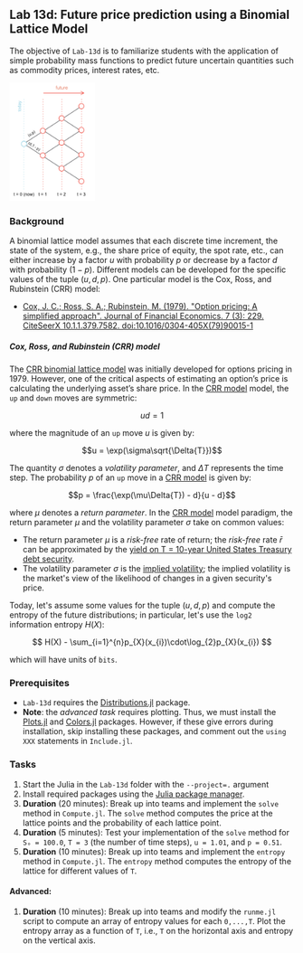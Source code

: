 ## Lab 13d: Future price prediction using a Binomial Lattice Model
The objective of `Lab-13d` is to familiarize students with the application of simple probability mass functions to predict future uncertain quantities such as commodity prices, interest rates, etc. 

<img src="./figs/Fig-Binomial-Lattice-Schematic.png" style="margin:auto; width:30%"/>

### Background
A binomial lattice model assumes that each discrete time increment, the state of the system, e.g., the share price of equity, the spot rate, etc., can either increase by a factor $u$ with probability $p$ or decrease by a factor $d$ with probability $(1-p)$. Different models can be developed for the specific values of the tuple $(u,d,p)$. One particular model is the Cox, Ross, and Rubinstein (CRR) model:

* [Cox, J. C.; Ross, S. A.; Rubinstein, M. (1979). "Option pricing: A simplified approach". Journal of Financial Economics. 7 (3): 229. CiteSeerX 10.1.1.379.7582. doi:10.1016/0304-405X(79)90015-1](https://www.sciencedirect.com/science/article/pii/0304405X79900151?via%3Dihub)

##### Cox, Ross, and Rubinstein (CRR) model
The [CRR binomial lattice model](https://en.wikipedia.org/wiki/Binomial_options_pricing_model) was initially developed for options pricing in 1979. However, one of the critical aspects of estimating an option’s price is calculating the underlying asset’s share price. In the [CRR model](https://en.wikipedia.org/wiki/Binomial_options_pricing_model) model, the `up` and `down` moves are symmetric:

$$ud = 1$$

where the magnitude of an `up` move $u$ is given by:

$$u = \exp(\sigma\sqrt{\Delta{T}})$$

The quantity $\sigma$ denotes a _volatility parameter_, and $\Delta{T}$ represents the time step. The probability $p$ of an `up` move in a [CRR model](https://en.wikipedia.org/wiki/Binomial_options_pricing_model) is given by:

$$p = \frac{\exp(\mu\Delta{T}) - d}{u - d}$$

where $\mu$ denotes a _return parameter_. In the [CRR model](https://en.wikipedia.org/wiki/Binomial_options_pricing_model) model paradigm, the return parameter $\mu$ and the volatility parameter $\sigma$ take on common values:
* The return parameter $\mu$ is a _risk-free_ rate of return; the _risk-free_ rate $\bar{r}$ can be approximated by the [yield on T = 10-year United States Treasury debt security](https://ycharts.com/indicators/10_year_treasury_rate). 
* The volatility parameter $\sigma$ is the [implied volatility](https://www.investopedia.com/terms/i/iv.asp); the implied volatility is the market's view of the likelihood of changes in a given security's price.

Today, let's assume some values for the tuple $(u,d,p)$ and compute the entropy of the future distributions; in particular, let's use the `log2` information entropy $H(X)$:

$$
H(X) - \sum_{i=1}^{n}p_{X}(x_{i})\cdot\log_{2}p_{X}(x_{i})
$$

which will have units of `bits`.

### Prerequisites
* `Lab-13d` requires the [Distributions.jl](https://github.com/JuliaStats/Distributions.jl) package.
* __Note__: the _advanced task_ requires plotting. Thus, we must install the [Plots.jl](https://docs.juliaplots.org/stable/) and [Colors.jl](https://github.com/JuliaGraphics/Colors.jl) packages. However, if these give errors during installation, skip installing these packages, and comment out the `using XXX` statements in `Include.jl`.

### Tasks
1. Start the Julia in the `Lab-13d` folder with the `--project=.` argument
1. Install required packages using the [Julia package manager](https://docs.julialang.org/en/v1/stdlib/Pkg/).
1. __Duration__ (20 minutes): Break up into teams and implement the `solve` method in `Compute.jl`. The `solve` method computes the price at the lattice points and the probability of each lattice point.
1. __Duration__ (5 minutes): Test your implementation of the `solve` method for `Sₒ = 100.0`, `T = 3` (the number of time steps), `u = 1.01`, and `p = 0.51`.
1. __Duration__ (10 minutes): Break up into teams and implement the `entropy` method in `Compute.jl`. The `entropy` method computes the entropy of the lattice for different values of `T`. 

#### Advanced:
1. __Duration__ (10 minutes): Break up into teams and modify the `runme.jl` script to compute an array of entropy values for each `0,...,T`. Plot the entropy array as a function of `T`, i.e., `T` on the horizontal axis and entropy on the vertical axis.